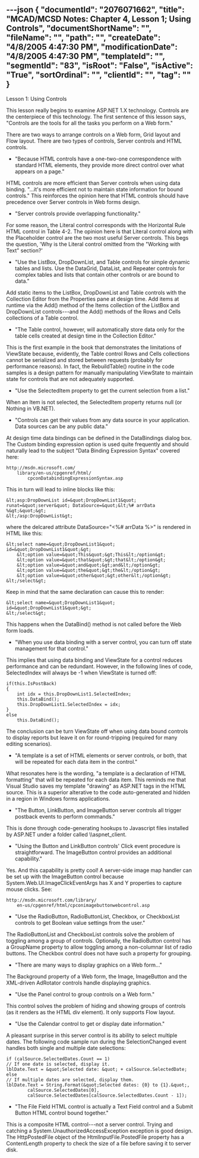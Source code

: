 ---json
{
  "documentId": "2076071662",
  "title": "MCAD/MCSD Notes: Chapter 4, Lesson 1; Using Controls",
  "documentShortName": "",
  "fileName": "",
  "path": "",
  "createDate": "4/8/2005 4:47:30 PM",
  "modificationDate": "4/8/2005 4:47:30 PM",
  "templateId": "",
  "segmentId": "83",
  "isRoot": "False",
  "isActive": "True",
  "sortOrdinal": "",
  "clientId": "",
  "tag": ""
}
---

Lesson 1: Using Controls

This lesson really begins to examine ASP.NET 1.X technology. Controls are the centerpiece of this technology. The first sentence of this lesson says, &quot;Controls are the tools for all the tasks you perform on a Web form.&quot;

There are two ways to arrange controls on a Web form, Grid layout and Flow layout. There are two types of controls, Server controls and HTML controls.

* &quot;Because HTML controls have a one-two-one correspondence with standard HTML elements, they provide more direct control over what appears on a page.&quot;

HTML controls are more efficient than Server controls when using data binding. &quot;...it's more efficient not to maintain state information for bound controls.&quot; This reinforces the opinion here that HTML controls should have precedence over Server controls in Web forms design.

* &quot;Server controls provide overlapping functionality.&quot;

For some reason, the Literal control corresponds with the Horizontal Rule HTML control in Table 4-2. The opinion here is that Literal control along with the Placeholder control are the two most useful Server controls. This begs the question, 'Why is the Literal control omitted from the &quot;Working with Text&quot; section?'

* &quot;Use the ListBox, DropDownList, and Table controls for simple dynamic tables and lists. Use the DataGrid, DataList, and Repeater controls for complex tables and lists that contain other controls or are bound to data.&quot;

Add static items to the ListBox, DropDownList and Table controls with the Collection Editor from the Properties pane at design time. Add items at runtime via the Add() method of the Items collection of the ListBox and DropDownList controls---and the Add() methods of the Rows and Cells collections of a Table control.

* &quot;The Table control, however, will automatically store data only for the table cells created at design time in the Collection Editor.&quot;

This is the first example in the book that demonstrates the limitations of ViewState because, evidently, the Table control Rows and Cells collections cannot be serialized and stored between requests (probably for performance reasons). In fact, the RebuildTable() routine in the code samples is a design pattern for manually manipulating ViewState to maintain state for controls that are not adequately supported.

* &quot;Use the SelectedItem property to get the current selection from a list.&quot;

When an Item is not selected, the SelectedItem property returns null (or Nothing in VB.NET).

* &quot;Controls can get their values from any data source in your application. Data sources can be any public data.&quot;

At design time data bindings can be defined in the DataBindings dialog box. The Custom binding expression option is used quite frequently and should naturally lead to the subject &quot;Data Binding Expression Syntax&quot; covered here:

    http://msdn.microsoft.com/
        library/en-us/cpgenref/html/
            cpconDatabindingExpressionSyntax.asp

This in turn will lead to inline blocks like this:

    &lt;asp:DropDownList id=&quot;DropDownList1&quot; runat=&quot;server&quot; DataSource=&quot;&lt;%# arrData %&gt;&quot;&gt;
    &lt;/asp:DropDownList&gt;

where the delcared attribute DataSource=&quot;&lt;%# arrData %&gt;&quot; is rendered in HTML like this:

    &lt;select name=&quot;DropDownList1&quot; id=&quot;DropDownList1&quot;&gt;
        &lt;option value=&quot;This&quot;&gt;This&lt;/option&gt;
        &lt;option value=&quot;that&quot;&gt;that&lt;/option&gt;
        &lt;option value=&quot;and&quot;&gt;and&lt;/option&gt;
        &lt;option value=&quot;the&quot;&gt;the&lt;/option&gt;
        &lt;option value=&quot;other&quot;&gt;other&lt;/option&gt;
    &lt;/select&gt;

Keep in mind that the same declaration can cause this to render:

    &lt;select name=&quot;DropDownList1&quot; id=&quot;DropDownList1&quot;&gt;
    &lt;/select&gt;

This happens when the DataBind() method is not called before the Web form loads.

* &quot;When you use data binding with a server control, you can turn off state management for that control.&quot;

This implies that using data binding and ViewState for a control reduces performance and can be redundant. However, in the following lines of code, SelectedIndex will always be -1 when ViewState is turned off:

    if(this.IsPostBack)
    {
        int idx = this.DropDownList1.SelectedIndex;
        this.DataBind();
        this.DropDownList1.SelectedIndex = idx;
    }
    else
        this.DataBind();

The conclusion can be turn ViewState off when using data bound controls to display reports but leave it on for round-tripping (required for many editing scenarios).

* &quot;A template is a set of HTML elements or server controls, or both, that will be repeated for each data item in the control.&quot;

What resonates here is the wording, &quot;a template is a declaration of HTML formatting&quot; that will be repeated for each data item. This reminds me that Visual Studio saves my template &quot;drawing&quot; as ASP.NET tags in the HTML source. This is a superior alterative to the code auto-generated and hidden in a region in Windows forms applications.

* &quot;The Button, LinkButton, and ImageButton server controls all trigger postback events to perform commands.&quot;

This is done through code-generating hookups to Javascript files installed by ASP.NET under a folder called &bsol;&bsol;aspnet_client.

* &quot;Using the Button and LinkButton controls' Click event procedure is straightforward. The ImageButton control provides an additional capability.&quot;

Yes. And this capability is pretty cool! A server-side image map handler can be set up with the ImageButton control because System.Web.UI.ImageClickEventArgs has X and Y properties to capture mouse clicks. See:

    http://msdn.microsoft.com/library/
        en-us/cpgenref/html/cpconimagebuttonwebcontrol.asp

* &quot;Use the RadioButton, RadioButtonList, Checkbox, or CheckboxList controls to get Boolean value settings from the user.&quot;

The RadioButtonList and CheckboxList controls solve the problem of toggling among a group of controls. Optionally, the RadioButton control has a GroupName property to allow toggling among a non-columnar list of radio buttons. The Checkbox control does not have such a property for grouping.

* &quot;There are many ways to display graphics on a Web form...&quot;

The Background property of a Web form, the Image, ImageButton and the XML-driven AdRotator controls handle displaying graphics.

* &quot;Use the Panel control to group controls on a Web form.&quot;

This control solves the problem of hiding and showing groups of controls (as it renders as the HTML div element). It only supports Flow layout.

* &quot;Use the Calendar control to get or display date information.&quot;

A pleasant surprise in this server control is its ability to select multiple dates. The following code sample run during the SelectionChanged event handles both single and multiple date selections:

    if (calSource.SelectedDates.Count == 1)
    // If one date is selected, display it.
    lblDate.Text = &quot;Selected date: &quot; + calSource.SelectedDate;
    else
    // If multiple dates are selected, display them.
    lblDate.Text = String.Format(&quot;Selected dates: {0} to {1}.&quot;,
            calSource.SelectedDates[0],
            calSource.SelectedDates[calSource.SelectedDates.Count - 1]);

* &quot;The File Field HTML control is actually a Text Field control and a Submit Button HTML control bound together.&quot;

This is a composite HTML control---not a server control. Trying and catching a System.UnauthorizedAccessException exception is good design. The HttpPostedFile object of the HtmlInputFile.PostedFile property has a ContentLength property to check the size of a file before saving it to server disk.
